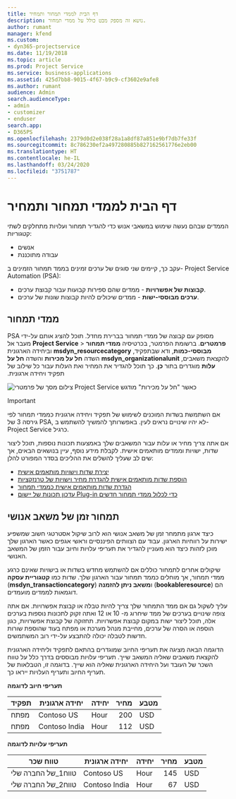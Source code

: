 ```yaml
---
title: דף הבית לממדי תמחור ותמחיר
description: נושא זה מספק מבט כולל על ממדי תמחור.
author: rumant
manager: kfend
ms.custom:
- dyn365-projectservice
ms.date: 11/19/2018
ms.topic: article
ms.prod: Project Service
ms.service: business-applications
ms.assetid: 425d7bb8-9015-4f67-b9c9-cf3602e9afe8
ms.author: rumant
audience: Admin
search.audienceType:
- admin
- customizer
- enduser
search.app:
- D365PS
ms.openlocfilehash: 2379d0d2e038f28a1a8df87a851e9bf7db7fe33f
ms.sourcegitcommit: 8c786230ef2a497280885b827162561776e2eb00
ms.translationtype: HT
ms.contentlocale: he-IL
ms.lasthandoff: 03/24/2020
ms.locfileid: "3751787"
---
```

# <a name="pricing-and-costing-dimensions-home-page"></a>דף הבית לממדי תמחור ותמחיר

הממדים שבהם נעשה שימוש במשאבי אנוש כדי להגדיר תמחור ועלויות מתחלקים לשתי קטגוריות:

- אנשים
- עבודה מתוכננת

עקב כך, קיימים שני סוגים של ערכים זמינים בממד תמחור הזמינים ב- Project Service Automation‏ (PSA): 

- **קבוצות של אפשרויות** - ממדים שהם ספירות קבועות עבור קבוצת ערכים.
- **ערכים מבוססי-ישות** - ממדים שיכולים להיות קבוצות שונות של ערכים.

## <a name="pricing-dimensions"></a>ממדי תמחור

PSA מסופק עם קבוצה של ממדי תמחור בברירת מחדל. תוכל להציג אותם על-ידי מעבר אל **Project Service** > **פרמטרים**. ברשומת הפרמטר, בכרטיסיה **‬‏‫ממדי תמחור מבוססי-כמות**, ודא שבתפקיד, **msdyn_resourcecategory** וביחידה הארגונית להקצאת משאבים, **msdyn_organizationalunit** השדה **‏‫חל על מכירות‬** והשדה **‏‫חל על עלות‬** מוגדרים בתור **כן**. כך תוכל להגדיר את המחיר ואת העלות עבור כל שילוב של תפקיד ויחידה ארגונית.

![צילום מסך של פרמטרי Project Service כאשר "חל על מכירות" מודגש](media/PS-OOB-parameters.png)

> [!IMPORTANT]
> אם השתמשת בשדות המוכנים לשימוש של תפקיד ויחידה ארגונית כממדי תמחור לפי גירסה 3 של PSA, לא יהיו שינויים נראים לעין. באפשרותך להמשיך להשתמש ב- Project Service כרגיל. 

אם אתה צריך מחיר או עלות עבור המשאבים שלך באמצעות תכונות נוספות, תוכל ליצור שדות, ישויות וממדים מותאמים אישית. לקבלת מידע נוסף, עיין בנושאים הבאים, אך שים לב שעליך להשלים את ההליכים בסדר המפורט להלן:

- [יצירת שדות וישויות מותאמים אישית](create-custom-fields-entities.md)
- [הוספת שדות מותאמים אישית להגדרת מחיר וישויות של טרנזקציות](field-references.md)
- [הגדרת שדות מותאמים אישית כממדי תמחור ](set-up-pricing-dimensions.md)
- [עדכון תכונות של יישום Plug-in כדי לכלול ממדי תמחור חדשים](update-plug-in-attributes.md)

## <a name="pricing-human-resource-time"></a>תמחור זמן של משאב אנושי
כיצד ארגון מתמחר זמן של משאב אנושי הוא לרוב שיקול אסטרטגי חשוב שמשפיע ישירות על רווחיות הארגון. עבוד עם הצוותים הפיננסיים וראשי אגפים כאשר הארגון שלך מוכן לזהות כיצד הוא מעוניין להגדיר את תעריפי עלויות וחיוב עבור הזמן של המשאב האנושי.

שיקולים אחרים לתמחור כוללים אם להשתמש מחדש בשדות או בישויות שאינם כרגע ממדי תמחור, אך מוחלים כממד תמחור עבור הארגון שלך. שדות כמו **קטגוריית עסקה** (**msdyn_transactioncategory**) ו**משאב ניתן להזמנה** (**bookableresource**) הם דוגמאות לממדים מועמדים. 

עליך לשקול גם אם ממד התמחור שלך צריך להיות טבלה או קבוצת אפשרויות. אם אתה צופה שינויים בערכים של ממד שיחרוג מ- 10 או 12 ואתה זקוק לתכונות נוספות בערכים אלה, תוכל ליצור ישות במקום קבוצת אפשרויות. תחזוקה של קבוצת אפשרויות, כגון הוספה או הסרה של ערכים, מחייבת מנהל מערכת או מפתח בעוד שהוספת שורות חדשות לטבלה יכולה להתבצע על-ידי רוב המשתמשים.

הדוגמה הבאה מציגה את תעריפי החיוב שמוגדרים בהתאם לתפקיד וליחידה הארגונית להקצאת משאבים שאליה המשאב שייך. תעריפי עלויות מבוססים בדרך כלל על טווח השכר של העובד ועל היחידה הארגונית שאליה הוא שייך. בדוגמה זו, הטבלאות של תעריף החיוב ותעריף העלויות ייראו כך.

**תעריפי חיוב לדוגמה**

| תפקיד        | יחידה ארגונית    |יחידה      |מחיר      |מטבע  |
| ------------|-------------|----------|----------:|----------|
| מפתח   | Contoso US  |Hour | 200|USD     |
| מפתח   | Contoso India |Hour|   112|USD     |


**תעריפי עלויות לדוגמה**

| טווח שכר     | יחידה ארגונית    |יחידה      |מחיר      |מטבע  |
| ----------------|-------------|----------|----------:|----------|
| טווח1_של החברה שלי | Contoso US  |Hour | 145|USD     |
| טווח2_של החברה שלי | Contoso India |Hour|   67|USD     |

